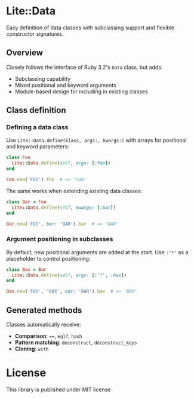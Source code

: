 # Lite::Data
Easy definition of data classes with subclassing support and flexible constructor signatures.

## Overview
Closely follows the interface of Ruby 3.2's `Data` class, but adds:
- Subclassing capability
- Mixed positional and keyword arguments
- Module-based design for including in existing classes

## Class definition
### Defining a data class
Use `Lite::Data.define(klass, args:, kwargs:)` with arrays for positional and keyword parameters:

```ruby rspec definition_superclass
class Foo
  Lite::Data.define(self, args: [:foo])
end

Foo.new('FOO').foo  # => 'FOO'
```

The same works when extending existing data classes:
```ruby rspec definition_subclass
class Bar < Foo
  Lite::Data.define(self, kwargs: [:bar])
end

Bar.new('FOO', bar: 'BAR').bar  # => 'BAR'
```

### Argument positioning in subclasses
By default, new positional arguments are added at the start. Use `:'*'` as a placeholder to control positioning:

```ruby rspec definition_argument_positioning
class Bax < Bar
  Lite::Data.define(self, args: [:'*', :bax])
end

Bax.new('FOO', 'BAX', bar: 'BAR').bax  # => 'BAX'
```

## Generated methods
Classes automatically receive:
- **Comparison**: `==`, `eql?`, `hash`
- **Pattern matching**: `deconstruct`, `deconstruct_keys`
- **Cloning**: `with`

# License
This library is published under MIT license
